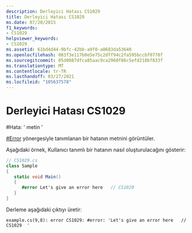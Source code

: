 ```yaml
---
description: Derleyici Hatası CS1029
title: Derleyici Hatası CS1029
ms.date: 07/20/2015
f1_keywords:
- CS1029
helpviewer_keywords:
- CS1029
ms.assetid: 61bd4d44-9bfc-42bb-a9f0-a0683da53640
ms.openlocfilehash: 083f3e117b0e5e75c2dff94c2fa595bccbf0770f
ms.sourcegitcommit: 05d0087dfca85aac9ca2960f86c5efd218bf833f
ms.translationtype: MT
ms.contentlocale: tr-TR
ms.lasthandoff: 03/27/2021
ms.locfileid: "105637578"
---
```

# <a name="compiler-error-cs1029"></a>Derleyici Hatası CS1029

\#Hata: ' metin '

[#Error](../preprocessor-directives.md#error-and-warning-information) yönergesiyle tanımlanan bir hatanın metnini görüntüler.

Aşağıdaki örnek, Kullanıcı tanımlı bir hatanın nasıl oluşturulacağını gösterir:

```csharp
// CS1029.cs
class Sample
{
   static void Main()
   {
      #error Let's give an error here   // CS1029
   }
}
```

Derleme aşağıdaki çıktıyı üretir:

```console
example.cs(9,8): error CS1029: #error: 'Let's give an error here   // CS1029  '
```
